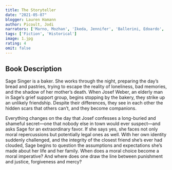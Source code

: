 ```yaml
---
title: The Storyteller 
date: "2021-05-07"
blogger: Lauren Hamann
author: Picoult, Jodi
narrators: ['Marno, Mozhan', 'Ikeda, Jennifer', 'Ballerini, Edoardo', 'Toren, Suzanne', 'Berman, Fred']
tags: ['Fiction', 'Historical']
image: 1.jpg
rating: 4
omit: false
---
```



## Book Description

Sage Singer is a baker. She works through the night, preparing the day’s bread and pastries, trying to escape the reality of loneliness, bad memories, and the shadow of her mother’s death. When Josef Weber, an elderly man in Sage’s grief support group, begins stopping by the bakery, they strike up an unlikely friendship. Despite their differences, they see in each other the hidden scars that others can’t, and they become companions.

Everything changes on the day that Josef confesses a long-buried and shameful secret—one that nobody else in town would ever suspect—and asks Sage for an extraordinary favor. If she says yes, she faces not only moral repercussions but potentially legal ones as well. With her own identity suddenly challenged, and the integrity of the closest friend she’s ever had clouded, Sage begins to question the assumptions and expectations she’s made about her life and her family. When does a moral choice become a moral imperative? And where does one draw the line between punishment and justice, forgiveness and mercy?